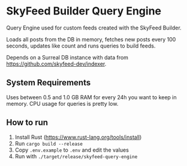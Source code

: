# SkyFeed Builder Query Engine

Query Engine used for custom feeds created with the SkyFeed Builder.

Loads all posts from the DB in memory, fetches new posts every 100 seconds, updates like count and runs queries to build feeds.

Depends on a Surreal DB instance with data from <https://github.com/skyfeed-dev/indexer>.

## System Requirements

Uses between 0.5 and 1.0 GB RAM for every 24h you want to keep in memory. CPU usage for queries is pretty low.

## How to run

1. Install Rust (https://www.rust-lang.org/tools/install)
2. Run `cargo build --release`
3. Copy `.env.example` to `.env` and edit the values
4. Run with `./target/release/skyfeed-query-engine`